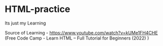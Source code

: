 # HTML-practice
 Its just my Learning 

Source of Learning - https://www.youtube.com/watch?v=kUMe1FH4CHE
(Free Code Camp - Learn HTML – Full Tutorial for Beginners (2022) )